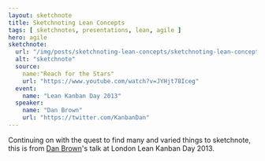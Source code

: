 ```yaml
---
layout: sketchnote
title: Sketchnoting Lean Concepts
tags: [ sketchnotes, presentations, lean, agile ]
hero: agile
sketchnote:
  url: "/img/posts/sketchnoting-lean-concepts/sketchnoting-lean-concepts-hifi.png"
  alt: "sketchnote"
  source:
    name:"Reach for the Stars"
    url: "https://www.youtube.com/watch?v=JYHjt78Iceg"
  event:
    name: "Lean Kanban Day 2013"
  speaker:
    name: "Dan Brown"
    url: "https://twitter.com/KanbanDan"
---
```


Continuing on with the quest to find many and varied things to sketchnote, 
this is from [Dan Brown](https://twitter.com/KanbanDan)'s talk at London 
Lean Kanban Day 2013.

